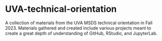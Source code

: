 # UVA-technical-orientation
<p></p>
A collection of materials from the UVA MSDS technical orientation in Fall 2023. Materials gathered and created include various projects meant to create a great depth of understanding of GitHub, RStudio, and JupyterLab. 
